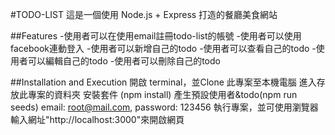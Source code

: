 #TODO-LIST
這是一個使用 Node.js + Express 打造的餐廳美食網站

##Features
-使用者可以在使用email註冊todo-list的帳號
-使用者可以使用facebook連動登入
-使用者可以新增自己的todo
-使用者可以查看自己的todo
-使用者可以編輯自己的todo
-使用者可以刪除自己的todo

##Installation and Execution
開啟 terminal，並Clone 此專案至本機電腦
進入存放此專案的資料夾
安裝套件 (npm install)
產生預設使用者&todo(npm run seeds)
email: root@mail.com, password: 123456
執行專案，並可使用瀏覽器輸入網址"http://localhost:3000"來開啟網頁
